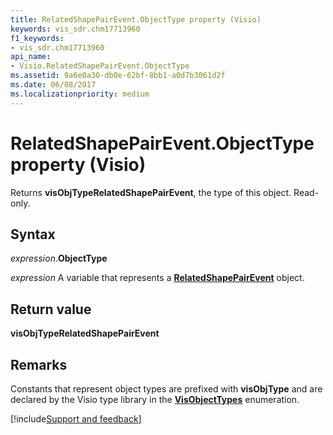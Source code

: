 ```yaml
---
title: RelatedShapePairEvent.ObjectType property (Visio)
keywords: vis_sdr.chm17713960
f1_keywords:
- vis_sdr.chm17713960
api_name:
- Visio.RelatedShapePairEvent.ObjectType
ms.assetid: 9a6e0a30-db0e-62bf-8bb1-a0d7b3061d2f
ms.date: 06/08/2017
ms.localizationpriority: medium
---
```



# RelatedShapePairEvent.ObjectType property (Visio)

Returns **visObjTypeRelatedShapePairEvent**, the type of this object. Read-only.


## Syntax

_expression_.**ObjectType**

_expression_ A variable that represents a **[RelatedShapePairEvent](Visio.RelatedShapePairEvent.md)** object.


## Return value

 **visObjTypeRelatedShapePairEvent**


## Remarks

Constants that represent object types are prefixed with **visObjType** and are declared by the Visio type library in the **[VisObjectTypes](Visio.VisObjectTypes.md)** enumeration.

[!include[Support and feedback](~/includes/feedback-boilerplate.md)]